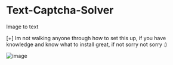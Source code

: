 # Text-Captcha-Solver
Image to text

[+] Im not walking anyone through how to set this up, if you have knowledge and know what to install great, if not sorry not sorry :)

![image](https://user-images.githubusercontent.com/98126132/208988308-28f4522a-115b-4798-8900-c66ac20d6b44.png)
